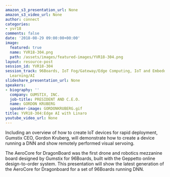```yaml
---
amazon_s3_presentation_url: None
amazon_s3_video_url: None
author: connect
categories:
- yvr18
comments: false
date: '2018-08-29 09:00:00+00:00'
image:
  featured: true
  name: YVR18-304.png
  path: /assets/images/featured-images/YVR18-304.png
layout: resource-post
session_id: YVR18-304
session_track: 96Boards, IoT Fog/Gateway/Edge Computing, IoT and Embedded, Machine
  Learning/AI
slideshare_presentation_url: None
speakers:
- biography: ''
  company: GUMSTIX, INC.
  job-title: PRESIDENT AND C.E.O.
  name: GORDON KRUBERG
  speaker-image: GORDONKRUBERG.gif
title: YVR18-304:Edge AI with Linaro
youtube_video_url: None
---
```


Including an overview of how to create IoT devices for rapid deployment, Gumstix CEO, Gordon Kruberg, will demonstrate how to create a device running a DNN and show remotely performed visual servoing. 

The AeroCore for DragonBoard was the first drone and robotics mezzanine board designed by Gumstix for 96Boards, built with the Geppetto online design-to-order system.  This presentation will show the latest generation of the AeroCore for Dragonboard for a set of 96Boards running DNN.